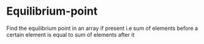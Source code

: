 # Equilibrium-point
Find the equilibrium point in an array if present i.e sum of elements before a certain element is equal to sum of elements after it
